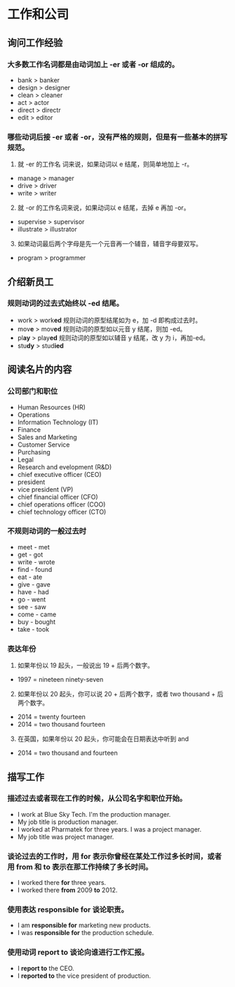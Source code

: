 # 工作和公司

## 询问工作经验
### 大多数工作名词都是由动词加上 -er 或者 -or 组成的。
- bank > banker
- design > designer
- clean > cleaner
- act > actor
- direct > directr
- edit > editor
### 哪些动词后接 -er 或者 -or，没有严格的规则，但是有一些基本的拼写规范。
1. 就 -er 的工作名
词来说，如果动词以 e 结尾，则简单地加上 -r。
- manage > manager
- drive > driver
- write > writer
2. 就 -or 的工作名词来说，如果动词以 e 结尾，去掉 e 再加 -or。
- supervise > supervisor
- illustrate > illustrator
3. 如果动词最后两个字母是先一个元音再一个辅音，辅音字母要双写。
- program > programmer

## 介绍新员工
### 规则动词的过去式始终以 -ed 结尾。
- work > work**ed**
规则动词的原型结尾如为 e，加 -d 即构成过去时。
- mov**e** > mov**ed**
规则动词的原型如以元音 y 结尾，则加 -ed。
- pl**ay** > play**ed**
规则动词的原型如以辅音 y 结尾，改 y 为 i，再加-ed。
- stu**dy** > stud**ied**

## 阅读名片的内容
### 公司部门和职位
- Human Resources (HR)
- Operations 
- Information Technology (IT)
- Finance
- Sales and Marketing
- Customer Service
- Purchasing
- Legal
- Research and evelopment (R&D)
- chief executive officer (CEO)
- president
- vice president (VP)
- chief financial officer (CFO)
- chief operations officer (COO)
- chief technology officer (CTO)
### 不规则动词的一般过去时
- meet - met
- get - got
- write - wrote
- find - found
- eat - ate
- give - gave
- have - had
- go - went
- see - saw
- come - came
- buy - bought
- take - took
### 表达年份
1. 如果年份以 19 起头，一般说出 19 + 后两个数字。
- 1997 = nineteen ninety-seven
2. 如果年份以 20 起头，你可以说 20 + 后两个数字，或者 two thousand + 后两个数字。
- 2014 = twenty fourteen
- 2014 = two thousand fourteen
3. 在英国，如果年份以 20 起头，你可能会在日期表达中听到 and
- 2014 = two thousand and fourteen

## 描写工作
### 描述过去或者现在工作的时候，从公司名字和职位开始。
- I work at Blue Sky Tech. I'm the production manager.
- My job title is production manager.
- I worked at Pharmatek for three years. I was a project manager.
- My job title was project manager.
### 谈论过去的工作时，用 for 表示你曾经在某处工作过多长时间，或者用 from 和 to 表示在那工作持续了多长时间。
- I worked there **for** three years.
- I worked there **from** 2009 **to** 2012.
### 使用表达 responsible for 谈论职责。
- I am **responsible for** marketing new products.
- I was **responsible for** the production schedule.
### 使用动词 report to 谈论向谁进行工作汇报。
- I **report to** the CEO.
- I **reported to** the vice president of production.
